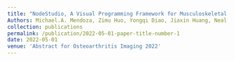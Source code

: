 ```yaml
---
title: "NodeStudio, A Visual Programming Framework for Musculoskeletal MRI Analysis"
Authors: Michael.A. Mendoza, Zimu Huo, Yongqi Diao, Jiaxin Huang, Neal K. Bangerter
collection: publications
permalink: /publication/2022-05-01-paper-title-number-1
date: 2022-05-01
venue: 'Abstract for Osteoarthritis Imaging 2022'
---
```

